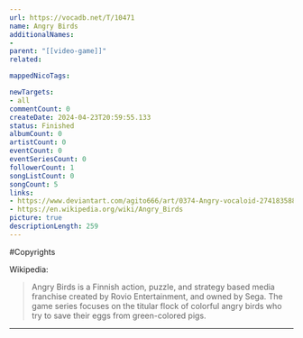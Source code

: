 ```yaml
---
url: https://vocadb.net/T/10471
name: Angry Birds
additionalNames: 
- 
parent: "[[video-game]]"
related:

mappedNicoTags:

newTargets:
- all
commentCount: 0
createDate: 2024-04-23T20:59:55.133
status: Finished
albumCount: 0
artistCount: 0
eventCount: 0
eventSeriesCount: 0
followerCount: 1
songListCount: 0
songCount: 5
links: 
- https://www.deviantart.com/agito666/art/0374-Angry-vocaloid-274183588
- https://en.wikipedia.org/wiki/Angry_Birds
picture: true
descriptionLength: 259
---
```


#Copyrights

Wikipedia:
>Angry Birds is a Finnish action, puzzle, and strategy based media franchise created by Rovio Entertainment, and owned by Sega. The game series focuses on the titular flock of colorful angry birds who try to save their eggs from green-colored pigs.

---

